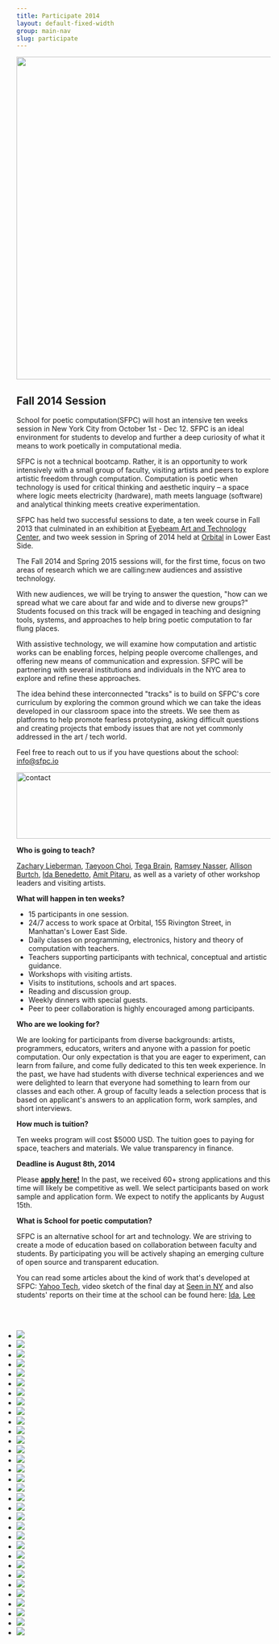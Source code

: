```yaml
---
title: Participate 2014
layout: default-fixed-width
group: main-nav
slug: participate
---
```

<div class="centering-wrapper">

<img src="../img/SPCPicket.jpg" width="640">

## Fall 2014 Session

School for poetic computation(SFPC) will host an intensive ten weeks session in New York City from October 1st - Dec 12. SFPC is an ideal environment for students to develop and further a deep curiosity of what it means to work poetically in computational media.

SFPC is not a technical bootcamp. Rather, it is an opportunity to work intensively with a small group of faculty, visiting artists and peers to explore artistic freedom through computation. Computation is poetic when technology is used for critical thinking and aesthetic inquiry – a space where logic meets electricity (hardware), math meets language (software) and analytical thinking meets creative experimentation. 

SFPC has held two successful sessions to date, a ten week course in Fall 2013 that culminated in an exhibition at <a href="http://eyebeam.org/">Eyebeam Art and Technology Center</a>, and two week session in Spring of 2014 held at <a href="http://orbitalnyc.com/">Orbital</a> in Lower East Side. 

The Fall 2014 and Spring 2015 sessions will, for the first time, focus on two areas of research which we are calling:new audiences and assistive technology.   
 
With new audiences, we will be trying to answer the question, "how can we spread what we care about far and wide and to diverse new groups?" Students focused on this track will be engaged in teaching and designing tools, systems, and approaches to help bring poetic computation to far flung places. 

With assistive technology, we will examine how computation and artistic works can be enabling forces, helping people overcome challenges, and offering new means of communication and expression. SFPC will be partnering with several institutions and individuals in the NYC area to explore and refine these approaches. 

The idea behind these interconnected "tracks" is to build on SFPC's core curriculum by exploring the common ground which we can take the ideas developed in our classroom space into the streets. We see them as platforms to help promote fearless prototyping, asking difficult questions and creating projects that embody issues that are not yet commonly addressed in the art / tech world.
 
Feel free to reach out to us if you have questions about the school: info@sfpc.io 

<img src="https://farm3.staticflickr.com/2910/14705490563_f740792bbd_z.jpg" width="640" height="132" alt="contact"> 

**Who is going to teach?**

<a href="http://thesystemis.com/">Zachary Lieberman</a>, <a href="http://taeyoonchoi.com">Taeyoon Choi</a>, <a href="http://tegabrain.com">Tega Brain</a>, <a href="nas.sr/">Ramsey Nasser</a>, <a href="www.allisonburtch.net/">Allison Burtch</a>, <a href="http://uncommonplaces.com/">Ida Benedetto</a>, <a href="http://www.pitaru.com">Amit Pitaru</a>, as well as a variety of other workshop leaders and visiting artists.  

**What will happen in ten weeks?**

* 15 participants in one session. 
* 24/7 access to work space at Orbital, 155 Rivington Street, in Manhattan's Lower East Side.
* Daily classes on programming, electronics, history and theory of computation with teachers. 
* Teachers supporting participants with technical, conceptual and artistic guidance.
* Workshops with visiting artists. 
* Visits to institutions, schools and art spaces.  
* Reading and discussion group.
* Weekly dinners with special guests. 
* Peer to peer collaboration is highly encouraged among participants.

**Who are we looking for?**

We are looking for participants from diverse backgrounds: artists, programmers, educators, writers and anyone with a passion for poetic computation. Our only expectation is that you are eager to experiment, can learn from failure, and come fully dedicated to this ten week experience. In the past, we have had students with diverse technical experiences and we were delighted to learn that everyone had something to learn from our classes and each other. A group of faculty leads a selection process that is based on applicant's answers to an application form, work samples, and short interviews. 

**How much is tuition?**

Ten weeks program will cost $5000 USD. The tuition goes to paying for space, teachers and materials. We value transparency in finance.

**Deadline is August 8th, 2014**

Please <a href="https://docs.google.com/forms/d/1qKQj3CJ9_TVD7iQjLaRyljEAIMMmI1pdDFfK2Bdtziw/viewform?pli=1&edit_requested=true"> **apply here!**</a> In the past, we received 60+ strong applications and this time will likely be competitive as well. We select participants based on work sample and application form. We expect to notify the applicants by August 15th. 

**What is School for poetic computation?**

SFPC is an alternative school for art and technology. We are striving to create a mode of education based on collaboration between faculty and students. By participating you will be actively shaping an emerging culture of open source and transparent education. 

You can read some articles about the kind of work that's developed at SFPC: <a href="https://www.yahoo.com/tech/what-does-poetic-computation-look-like-here-are-six-88665797019.html">Yahoo Tech</a>, video sketch of the final day at <a href="https://vialogues.com/vialogues/play/14021"> Seen in NY</a> and also students' reports on their time at the school can be found here: <a href="http://uncommonplaces.com/2014/06/school-poetic-computation/">Ida</a>, <a href="http://www.thehacktory.org/the-school-for-poetic-computation/">Lee</a>


<br/>
<br/>

<ul id="slideshow" style="padding-left: 0px;">					
<li>
		<img src="../img/slideshow/10294100174_6e384c2cc9_o.jpg" />
	</li>
<li>
		<img src="../img/slideshow/10294117814_4afc45eed7_o.jpg" />
	</li>
<li>
		<img src="../img/slideshow/10294204386_e26bd5b401_o.jpg" />
	</li>
<li>
		<img src="../img/slideshow/10294593503_95c1e5e35f_o.jpg" />
	</li>
<li>
		<img src="../img/slideshow/10295143366_55f3c78027_o.jpg" />
	</li>
<li>
		<img src="../img/slideshow/10296039036_97ffc47f58_o.jpg" />
	</li>
<li>
		<img src="../img/slideshow/10296239455_0b651224a2_o.jpg" />
	</li>
<li>
		<img src="../img/slideshow/10933552824_7129c31680_o.jpg" />
	</li>
<li>
		<img src="../img/slideshow/10933602015_1b03ac3138_o.jpg" />
	</li>
<li>
		<img src="../img/slideshow/10933605686_99645d9d1c_o.jpg" />
	</li>
<li>
		<img src="../img/slideshow/10933606935_f1cf1d193d_o.jpg" />
	</li>
<li>
		<img src="../img/slideshow/10933632023_f87a4fa705_o.jpg" />
	</li>
<li>
		<img src="../img/slideshow/10933666386_2e0a2acfb6_o.jpg" />
	</li>
<li>
		<img src="../img/slideshow/10933876403_cef896810a_o.jpg" />
	</li>
<li>
		<img src="../img/slideshow/11107493835_b3308fa736_o.jpg" />
	</li>
<li>
		<img src="../img/slideshow/11107607306_625826c86f_o.jpg" />
	</li>
<li>
		<img src="../img/slideshow/11107704765_37d6e24b47_o.jpg" />
	</li>
<li>
		<img src="../img/slideshow/11107746386_73827ce275_o.jpg" />
	</li>
<li>
		<img src="../img/slideshow/11107930636_e9346f283e_o.jpg" />
	</li>
<li>
		<img src="../img/slideshow/14025713955_9c0c50a49b_o.jpg" />
	</li>
<li>
		<img src="../img/slideshow/14025742715_1a81c342f8_o.jpg" />
	</li>
<li>
		<img src="../img/slideshow/14026101524_7bc30a0e6d_o.jpg" />
	</li>
<li>
		<img src="../img/slideshow/14026162024_d04a8f0568_o.jpg" />
	</li>
<li>
		<img src="../img/slideshow/14045667883_0178339cdf_o.jpg" />
	</li>
<li>
		<img src="../img/slideshow/14045672763_58deff7d7b_o.jpg" />
	</li>
<li>
		<img src="../img/slideshow/14045721593_5570c7d043_o.jpg" />
	</li>
<li>
		<img src="../img/slideshow/14498687340_877735e487_o.jpg" />
	</li>
<li>
		<img src="../img/slideshow/14498712358_cb1f048b84_o.jpg" />
	</li>
<li>
		<img src="../img/slideshow/diana.jpg" />
	</li>
<li>
		<img src="../img/slideshow/door.jpg" />
	</li>
<li>
		<img src="../img/slideshow/kenneth.jpg" />
	</li>

<li>
		<img src="../img/slideshow/packed.jpg" />
	</li>

</ul>





				

